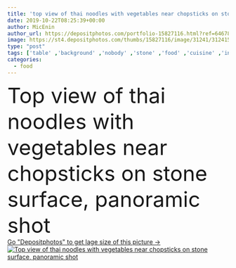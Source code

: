 ```yaml
---
title: 'top view of thai noodles with vegetables near chopsticks on stone surface, panoramic shot'
date: 2019-10-22T08:25:39+00:00
author: MicEnin
author_url: https://depositphotos.com/portfolio-15827116.html?ref=64678756
image: https://st4.depositphotos.com/thumbs/15827116/image/31241/312415082/api_thumb_450.jpg?forcejpeg=true
type: "post"
tags: ['table' ,'background' ,'nobody' ,'stone' ,'food' ,'cuisine' ,'ingredient' ,'plate' ,'delicious' ,'meal' ,'dish' ,'vegetable' ,'spicy' ,'dinner' ,'lunch' ,'backdrop' ,'hot' ,'bowl' ,'gourmet' ,'traditional' ,'grey' ,'surface' ,'panorama' ,'panoramic' ,'asian' ,'spice' ,'lime' ,'noodles' ,'chopsticks' ,'jalapenos' ,'thai' ,'copy space' ,'Studio Shot' ,'bell pepper' ,'top view' ,'no people' ,'food styling' ]
categories: 
  - food
---
```

<div aling="center">
            <font size="60"> Top view of thai noodles with vegetables near chopsticks on stone surface, panoramic shot</font>   
</div>
<div>
    <a href='https://depositphotos.com/312415082/stock-photo-top-view-thai-noodles-vegetables.html?ref=64678756' target=_blank > Go "Depositphotos" to get lage size of this picture ->
        <img href='https://depositphotos.com/312415082/stock-photo-top-view-thai-noodles-vegetables.html?ref=64678756' src='https://st4.depositphotos.com/15827116/31241/i/950/depositphotos_312415082-stock-photo-top-view-thai-noodles-vegetables.jpg?forcejpeg=true' alt='Top view of thai noodles with vegetables near chopsticks on stone surface, panoramic shot' >
    </a>
</div>
